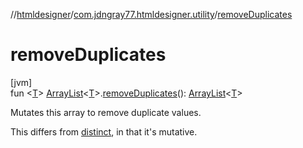 //[htmldesigner](../../index.md)/[com.jdngray77.htmldesigner.utility](index.md)/[removeDuplicates](remove-duplicates.md)

# removeDuplicates

[jvm]\
fun &lt;[T](remove-duplicates.md)&gt; [ArrayList](https://kotlinlang.org/api/latest/jvm/stdlib/kotlin.collections/-array-list/index.html)&lt;[T](remove-duplicates.md)&gt;.[removeDuplicates](remove-duplicates.md)(): [ArrayList](https://kotlinlang.org/api/latest/jvm/stdlib/kotlin.collections/-array-list/index.html)&lt;[T](remove-duplicates.md)&gt;

Mutates this array to remove duplicate values.

This differs from [distinct](https://kotlinlang.org/api/latest/jvm/stdlib/kotlin.collections/index.html), in that it's mutative.
